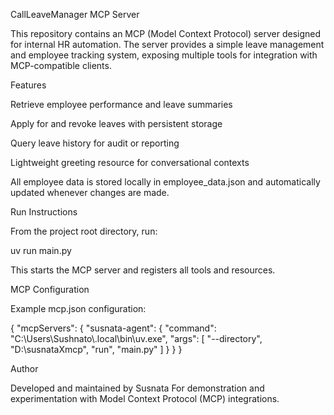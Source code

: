CallLeaveManager MCP Server

This repository contains an MCP (Model Context Protocol) server designed for internal HR automation.
The server provides a simple leave management and employee tracking system, exposing multiple tools for integration with MCP-compatible clients.

Features

Retrieve employee performance and leave summaries

Apply for and revoke leaves with persistent storage

Query leave history for audit or reporting

Lightweight greeting resource for conversational contexts

All employee data is stored locally in employee_data.json and automatically updated whenever changes are made.

Run Instructions

From the project root directory, run:

uv run main.py


This starts the MCP server and registers all tools and resources.

MCP Configuration

Example mcp.json configuration:

{
    "mcpServers": {
        "susnata-agent": {
            "command": "C:\\Users\\Sushnato\\.local\\bin\\uv.exe",
            "args": [
                "--directory",
                "D:\\susnataXmcp",
                "run",
                "main.py"
            ]
        }
    }
}

Author

Developed and maintained by Susnata
For demonstration and experimentation with Model Context Protocol (MCP) integrations.